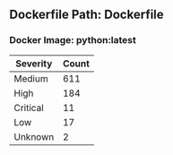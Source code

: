 ## Dockerfile Path: Dockerfile

### Docker Image: python:latest
| Severity | Count |
|----------|-------|
| Medium | 611 |
| High | 184 |
| Critical | 11 |
| Low | 17 |
| Unknown | 2 |